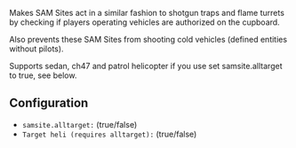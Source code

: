 Makes SAM Sites act in a similar fashion to shotgun traps and flame turrets by checking if players operating vehicles are authorized on the cupboard.

Also prevents these SAM Sites from shooting cold vehicles (defined entities without pilots).

Supports sedan, ch47 and patrol helicopter if you use set samsite.alltarget to true, see below.


## Configuration

* `samsite.alltarget:` (true/false)
* `Target heli (requires alltarget):` (true/false)
